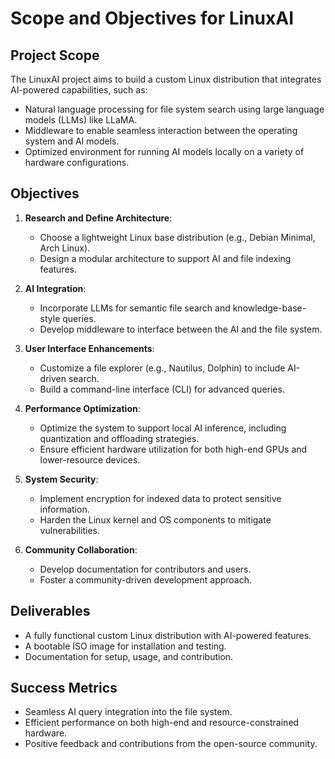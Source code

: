 # Scope and Objectives for LinuxAI

## Project Scope
The LinuxAI project aims to build a custom Linux distribution that integrates AI-powered capabilities, such as:
- Natural language processing for file system search using large language models (LLMs) like LLaMA.
- Middleware to enable seamless interaction between the operating system and AI models.
- Optimized environment for running AI models locally on a variety of hardware configurations.

## Objectives
1. **Research and Define Architecture**:
   - Choose a lightweight Linux base distribution (e.g., Debian Minimal, Arch Linux).
   - Design a modular architecture to support AI and file indexing features.

2. **AI Integration**:
   - Incorporate LLMs for semantic file search and knowledge-base-style queries.
   - Develop middleware to interface between the AI and the file system.

3. **User Interface Enhancements**:
   - Customize a file explorer (e.g., Nautilus, Dolphin) to include AI-driven search.
   - Build a command-line interface (CLI) for advanced queries.

4. **Performance Optimization**:
   - Optimize the system to support local AI inference, including quantization and offloading strategies.
   - Ensure efficient hardware utilization for both high-end GPUs and lower-resource devices.

5. **System Security**:
   - Implement encryption for indexed data to protect sensitive information.
   - Harden the Linux kernel and OS components to mitigate vulnerabilities.

6. **Community Collaboration**:
   - Develop documentation for contributors and users.
   - Foster a community-driven development approach.

## Deliverables
- A fully functional custom Linux distribution with AI-powered features.
- A bootable ISO image for installation and testing.
- Documentation for setup, usage, and contribution.

## Success Metrics
- Seamless AI query integration into the file system.
- Efficient performance on both high-end and resource-constrained hardware.
- Positive feedback and contributions from the open-source community.
